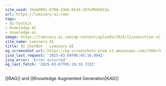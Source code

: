 ```yaml
---
site_uuid: 34ab099c-b788-43eb-853d-d37e999e812a
url: https://luminary-ai.com/
tags:
- AI-Toolkit
- Knowledge-AI
- knowledge-ai
image: https://luminary-ai.com/wp-content/uploads/2024/11/executive-v2-300.png
site_name: Luminary AI
title: AI ChatBot - Luminary AI
og_screenshot_url: https://og-screenshots-prod.s3.amazonaws.com/1366x768/80/false/0d80b887d5c7d8b3f515079c2f3ac78a1870c08f81e98154b5644d3c097ac529.jpeg
jina_last_request: '2025-03-09T06:45:16.094Z'
jina_error: 'Error occurred'
og_last_fetch: '2025-03-07T05:19:18.722Z'
---
```

[[RAG]] and [[Knowledge Augmented Generation|KAG]] 
